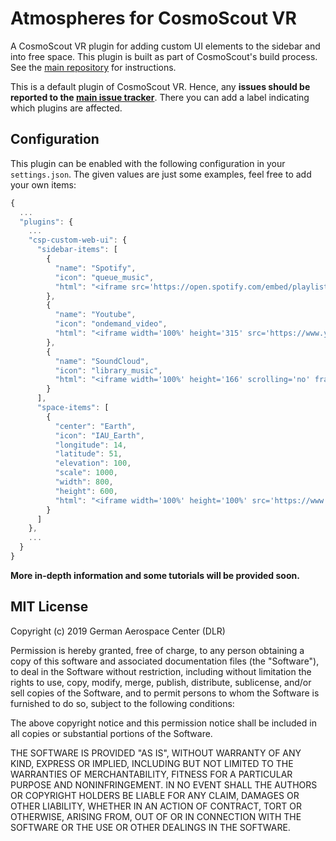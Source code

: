 # Atmospheres for CosmoScout VR

A CosmoScout VR plugin for adding custom UI elements to the sidebar and into free space. This plugin is built as part of CosmoScout's build process. See the [main repository](https://github.com/cosmoscout/cosmoscout-vr) for instructions.

This is a default plugin of CosmoScout VR. Hence, any **issues should be reported to the [main issue tracker](https://github.com/cosmoscout/cosmoscout-vr/issues)**. There you can add a label indicating which plugins are affected.

## Configuration

This plugin can be enabled with the following configuration in your `settings.json`.
The given values are just some examples, feel free to add your own items:

```javascript
{
  ...
  "plugins": {
    ...
    "csp-custom-web-ui": {
      "sidebar-items": [
        {
          "name": "Spotify",
          "icon": "queue_music",
          "html": "<iframe src='https://open.spotify.com/embed/playlist/2xl3sX0pZajy1XOogLpc5m' width='100%' height='380' frameborder='0' allowtransparency='true' allow='encrypted-media'></iframe>"
        },
        {
          "name": "Youtube",
          "icon": "ondemand_video",
          "html": "<iframe width='100%' height='315' src='https://www.youtube.com/embed/l6U2qXfdk6I?controls=0' frameborder='0' allow='accelerometer; autoplay; encrypted-media; gyroscope; picture-in-picture' allowfullscreen></iframe>"
        },
        {
          "name": "SoundCloud",
          "icon": "library_music",
          "html": "<iframe width='100%' height='166' scrolling='no' frameborder='no' allow='autoplay' src='https://w.soundcloud.com/player/?url=https%3A//api.soundcloud.com/tracks/6663540&color=%2378a2a2&auto_play=false&hide_related=false&show_comments=true&show_user=true&show_reposts=false&show_teaser=true'></iframe>"
        }
      ],
      "space-items": [
        {
          "center": "Earth",
          "icon": "IAU_Earth",
          "longitude": 14,
          "latitude": 51,
          "elevation": 100,
          "scale": 1000,
          "width": 800,
          "height": 600,
          "html": "<iframe width='100%' height='100%' src='https://www.dlr.de' frameborder='0'></iframe>"
        }
      ]
    },
    ...
  }
}
```

**More in-depth information and some tutorials will be provided soon.**

## MIT License

Copyright (c) 2019 German Aerospace Center (DLR)

Permission is hereby granted, free of charge, to any person obtaining a copy
of this software and associated documentation files (the "Software"), to deal
in the Software without restriction, including without limitation the rights
to use, copy, modify, merge, publish, distribute, sublicense, and/or sell
copies of the Software, and to permit persons to whom the Software is
furnished to do so, subject to the following conditions:

The above copyright notice and this permission notice shall be included in all
copies or substantial portions of the Software.

THE SOFTWARE IS PROVIDED "AS IS", WITHOUT WARRANTY OF ANY KIND, EXPRESS OR
IMPLIED, INCLUDING BUT NOT LIMITED TO THE WARRANTIES OF MERCHANTABILITY,
FITNESS FOR A PARTICULAR PURPOSE AND NONINFRINGEMENT. IN NO EVENT SHALL THE
AUTHORS OR COPYRIGHT HOLDERS BE LIABLE FOR ANY CLAIM, DAMAGES OR OTHER
LIABILITY, WHETHER IN AN ACTION OF CONTRACT, TORT OR OTHERWISE, ARISING FROM,
OUT OF OR IN CONNECTION WITH THE SOFTWARE OR THE USE OR OTHER DEALINGS IN THE
SOFTWARE.
